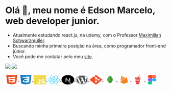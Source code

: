 # Olá 👋, meu nome é Edson Marcelo, web developer junior.


-  Atualmente estudando react.js, na udemy, com o Professor [Maximilian Schwarzmüller](https://www.udemy.com/course/react-native-the-practical-guide).
-  Buscando minha primeira posição na área, como programador front-end júnior. 
-  Você pode me contatar pelo meu [site](https://inazumait.netlify.app).



 <div>
  <a href="https://github.com/Eddi3MS">
  <img height="180em" src="https://github-readme-stats.vercel.app/api?username=Eddi3MS&show_icons=true&theme=dracula&include_all_commits=true&count_private=true"/>
  <img height="180em" src="https://github-readme-stats.vercel.app/api/top-langs/?username=Eddi3MS&layout=compact&langs_count=7&theme=dracula"/>
</div>
<div style="display: inline_block"><br>
  <img align="center" alt="Eddi3MS-HTML" height="30" width="40" src="https://raw.githubusercontent.com/devicons/devicon/master/icons/html5/html5-original.svg">
  <img align="center" alt="Eddi3MS-CSS" height="30" width="40" src="https://raw.githubusercontent.com/devicons/devicon/master/icons/css3/css3-original.svg">
  
  <img align="center" alt="Eddi3MS-Js" height="30" width="40" src="https://raw.githubusercontent.com/devicons/devicon/master/icons/javascript/javascript-plain.svg">
 
  <img align="center" alt="Eddi3MS-React" height="30" width="40" src="https://raw.githubusercontent.com/devicons/devicon/master/icons/react/react-original.svg">
  <img align="center" alt="Eddi3MS-Next" height="30" width="40" src="https://raw.githubusercontent.com/devicons/devicon/2ae2a900d2f041da66e950e4d48052658d850630/icons/nextjs/nextjs-original.svg">
 
 
  <img align="center" alt="Eddi3MS-Wordpress" height="30" width="40" src="https://raw.githubusercontent.com/devicons/devicon/master/icons/wordpress/wordpress-plain.svg">
  
  <img align="center" alt="Eddi3MS-Git" height="30" width="40" src="https://raw.githubusercontent.com/devicons/devicon/master/icons/git/git-original.svg">
  <img align="center" alt="Eddi3MS-MongoDB" height="30" width="40" src="https://raw.githubusercontent.com/devicons/devicon/master/icons/mongodb/mongodb-original.svg">
  <img align="center" alt="Eddi3MS-Firebase" height="30" width="40" src="https://raw.githubusercontent.com/devicons/devicon/master/icons/firebase/firebase-plain.svg">
  <img align="center" alt="Eddi3MS-Gulp" height="30" width="40" src="https://raw.githubusercontent.com/devicons/devicon/master/icons/gulp/gulp-plain.svg">
 
  <img align="center" alt="Eddi3MS-Figma" height="30" width="40" src="https://raw.githubusercontent.com/devicons/devicon/2ae2a900d2f041da66e950e4d48052658d850630/icons/figma/figma-original.svg">
  
</div>
